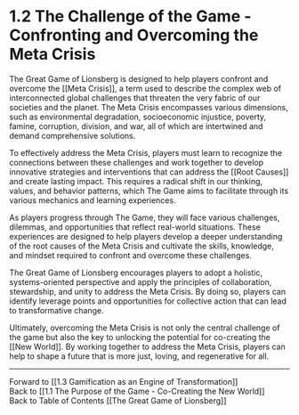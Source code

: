 # 1.2 The Challenge of the Game - Confronting and Overcoming the Meta Crisis

The Great Game of Lionsberg is designed to help players confront and overcome the [[Meta Crisis]], a term used to describe the complex web of interconnected global challenges that threaten the very fabric of our societies and the planet. The Meta Crisis encompasses various dimensions, such as environmental degradation, socioeconomic injustice, poverty, famine, corruption, division, and war, all of which are intertwined and demand comprehensive solutions.

To effectively address the Meta Crisis, players must learn to recognize the connections between these challenges and work together to develop innovative strategies and interventions that can address the [[Root Causes]] and create lasting impact. This requires a radical shift in our thinking, values, and behavior patterns, which The Game aims to facilitate through its various mechanics and learning experiences.

As players progress through The Game, they will face various challenges, dilemmas, and opportunities that reflect real-world situations. These experiences are designed to help players develop a deeper understanding of the root causes of the Meta Crisis and cultivate the skills, knowledge, and mindset required to confront and overcome these challenges.

The Great Game of Lionsberg encourages players to adopt a holistic, systems-oriented perspective and apply the principles of collaboration, stewardship, and unity to address the Meta Crisis. By doing so, players can identify leverage points and opportunities for collective action that can lead to transformative change.

Ultimately, overcoming the Meta Crisis is not only the central challenge of the game but also the key to unlocking the potential for co-creating the [[New World]]. By working together to address the Meta Crisis, players can help to shape a future that is more just, loving, and regenerative for all.

____

Forward to [[1.3 Gamification as an Engine of Transformation]]  
Back to [[1.1 The Purpose of the Game - Co-Creating the New World]]  
Back to Table of Contents [[The Great Game of Lionsberg]]  